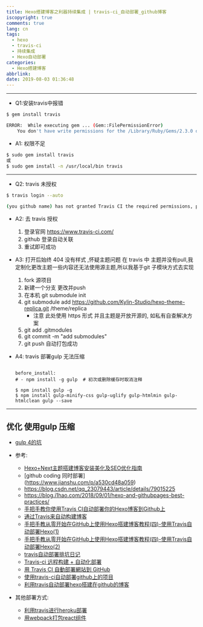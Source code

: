 ```yaml
---
title: Hexo搭建博客之利器持续集成 | travis-ci_自动部署_github博客
iscopyright: true
comments: true
lang: cn
tags:
  - hexo
  - travis-ci
  - 持续集成
  - Hexo自动部署
categories:
  - Hexo搭建博客
abbrlink:
date: 2019-08-03 01:36:48
---
```



--- 

- Q1:安装travis中报错

``` bash
$ gem install travis

ERROR:  While executing gem ... (Gem::FilePermissionError)
    You don't have write permissions for the /Library/Ruby/Gems/2.3.0 directory.

```

- A1: 权限不足

``` bash
$ sudo gem install travis
或
$ sudo gem install -n /usr/local/bin travis 
```

---

- Q2: travis 未授权
``` bash
$ travis login --auto

(you github name) has not granted Travis CI the required permissions, please log in via travis-ci.org
```

- A2: 去 travis 授权 
    1. 登录官网  https://www.travis-ci.com/
    2. github 登录自动关联
    3. 重试即可成功

- A3: 打开后始终 404 没有样式 ,怀疑主题问题 在 travis 中 主题并没有pull,我定制化更改主题一些内容还无法使用源主题,所以我基于git 子模块方式去实现
    1. fork 源项目
    2. 新建一个分支 更改并push
    3. 在本机 git submodule init
    4. git submodule add https://github.com/Kylin-Studio/hexo-theme-replica.git /theme/replica
        - 注意 此处使用 https 形式 并且主题是开放开源的, 如私有自查解决方案
    5. git add .gitmodules
    6. git commit -m "add submodules"
    7. git push  自动打包成功

- A4: travis 部署gulp 无法压缩
    ```
    
    before_install:
    # - npm install -g gulp  # 初次或删除缓存时取消注释

    $ npm install gulp -g
    $ npm install gulp-minify-css gulp-uglify gulp-htmlmin gulp-htmlclean gulp --save

    ```

---


## 优化 使用gulp 压缩
- [gulp 4的坑](https://blog.csdn.net/edc3001/article/details/86078572)


- 参考: 
    - [Hexo+Next主题搭建博客安装美化及SEO优化指南](https://www.imooc.com/article/45514)
    - [github coding 同时部署] (https://www.jianshu.com/p/a530cd48a059)
    - https://blog.csdn.net/qq_23079443/article/details/79015225
    - https://blog.i1hao.com/2018/09/01/hexo-and-githubpages-best-practices/
    - [手把手教你使用Travis CI自动部署你的Hexo博客到Github上](https://blog.csdn.net/woblog/article/details/51319364)
    - [通过Travis来自动构建博客](https://www.jianshu.com/p/38ee582bd0ea)
    - [手把手教从零开始在GitHub上使用Hexo搭建博客教程(四)-使用Travis自动部署Hexo(1)](https://www.jianshu.com/p/7f05b452fd3a)
    - [手把手教从零开始在GitHub上使用Hexo搭建博客教程(四)-使用Travis自动部署Hexo(2)](https://www.jianshu.com/p/fff7b3384f46)
    - [travis自动部署排坑日记](https://www.jianshu.com/p/630d75e4697e)
    - [Travis-ci 远程构建 + 自动化部署](https://hacpai.com/article/1534086971693)
    - [用 Travis CI 自動部署網站到 GitHub](https://zespia.tw/blog/2015/01/21/continuous-deployment-to-github-with-travis/)
    - [使用travis-ci自动部署github上的项目](https://www.cnblogs.com/morang/p/7228488.html)
    - [利用travis自动部署hexo搭建在github的博客](https://sabrinaluo.github.io/tech/2015/12/28/travis-github-hexo/)

- 其他部署方式:
    - [利用travis进行heroku部署](https://sabrinaluo.github.io/tech/2016/06/02/travis-heroku/)
    - [用webpack打包react组件](https://sabrinaluo.github.io/tech/2017/08/14/react-component-with-webpack/)
